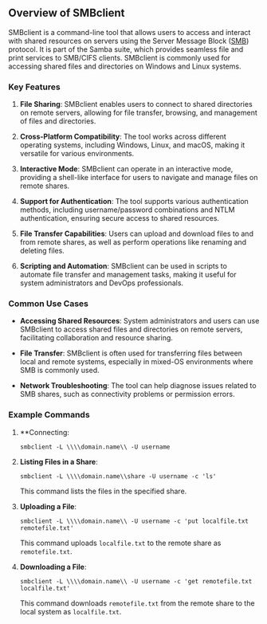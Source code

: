 ## Overview of SMBclient

SMBclient is a command-line tool that allows users to access and interact with shared resources on servers using the Server Message Block ([SMB](../Hacking%20Concepts/SMB.md)) protocol. It is part of the Samba suite, which provides seamless file and print services to SMB/CIFS clients. SMBclient is commonly used for accessing shared files and directories on Windows and Linux systems.

### Key Features

1. **File Sharing**: SMBclient enables users to connect to shared directories on remote servers, allowing for file transfer, browsing, and management of files and directories.

2. **Cross-Platform Compatibility**: The tool works across different operating systems, including Windows, Linux, and macOS, making it versatile for various environments.

3. **Interactive Mode**: SMBclient can operate in an interactive mode, providing a shell-like interface for users to navigate and manage files on remote shares.

4. **Support for Authentication**: The tool supports various authentication methods, including username/password combinations and NTLM authentication, ensuring secure access to shared resources.

5. **File Transfer Capabilities**: Users can upload and download files to and from remote shares, as well as perform operations like renaming and deleting files.

6. **Scripting and Automation**: SMBclient can be used in scripts to automate file transfer and management tasks, making it useful for system administrators and DevOps professionals.

### Common Use Cases

- **Accessing Shared Resources**: System administrators and users can use SMBclient to access shared files and directories on remote servers, facilitating collaboration and resource sharing.

- **File Transfer**: SMBclient is often used for transferring files between local and remote systems, especially in mixed-OS environments where SMB is commonly used.

- **Network Troubleshooting**: The tool can help diagnose issues related to SMB shares, such as connectivity problems or permission errors.

### Example Commands

1. **Connecting:
   ```
   smbclient -L \\\\domain.name\\ -U username
   ```


2. **Listing Files in a Share**:
   ```
   smbclient -L \\\\domain.name\\share -U username -c 'ls'
   ```
   This command lists the files in the specified share.

3. **Uploading a File**:
   ```
   smbclient -L \\\\domain.name\\ -U username -c 'put localfile.txt remotefile.txt'
   ```
   This command uploads `localfile.txt` to the remote share as `remotefile.txt`.

4. **Downloading a File**:
   ```
   smbclient -L \\\\domain.name\\ -U username -c 'get remotefile.txt localfile.txt'
   ```

   This command downloads `remotefile.txt` from the remote share to the local system as `localfile.txt`.
